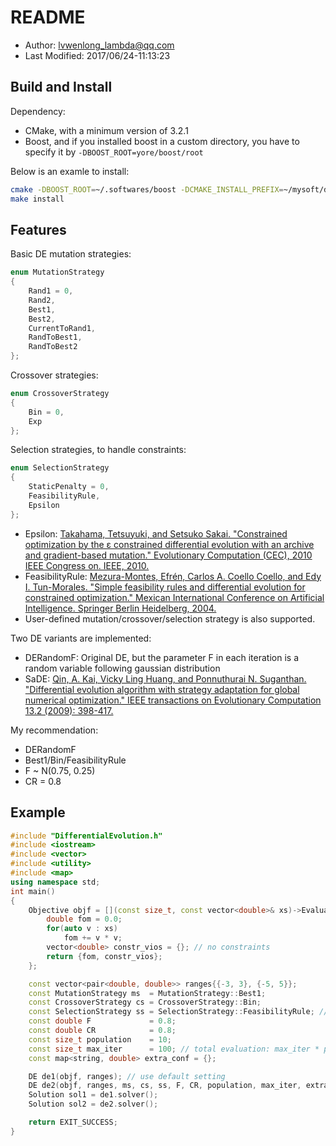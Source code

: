# README

* Author: lvwenlong_lambda@qq.com
* Last Modified: 2017/06/24-11:13:23

## Build and Install

Dependency:
* CMake, with a minimum version of 3.2.1
* Boost, and if you installed boost in a custom directory, you have to specify it by `-DBOOST_ROOT=yore/boost/root`

Below is an examle to install:

```bash
cmake -DBOOST_ROOT=~/.softwares/boost -DCMAKE_INSTALL_PREFIX=~/mysoft/de
make install
```

## Features

Basic DE mutation strategies:

```cpp
enum MutationStrategy
{
    Rand1 = 0,
    Rand2, 
    Best1,
    Best2,
    CurrentToRand1, 
    RandToBest1, 
    RandToBest2
};
```
Crossover strategies:

```cpp
enum CrossoverStrategy
{
    Bin = 0,
    Exp
};
```

Selection strategies, to handle constraints:

```cpp
enum SelectionStrategy
{
    StaticPenalty = 0,
    FeasibilityRule,
    Epsilon
};
```

- Epsilon: [Takahama, Tetsuyuki, and Setsuko Sakai. "Constrained optimization by the ε constrained differential evolution with an archive and gradient-based mutation." Evolutionary Computation (CEC), 2010 IEEE Congress on. IEEE, 2010.](http://ieeexplore.ieee.org/abstract/document/5586484/)
- FeasibilityRule: [Mezura-Montes, Efrén, Carlos A. Coello Coello, and Edy I. Tun-Morales. "Simple feasibility rules and differential evolution for constrained optimization." Mexican International Conference on Artificial Intelligence. Springer Berlin Heidelberg, 2004.](https://pdfs.semanticscholar.org/e90d/c00b726b01d3da39d39bd5182278c15f13af.pdf)
- User-defined mutation/crossover/selection strategy is also supported.

Two DE variants are implemented:

- DERandomF: Original DE, but the parameter F in each iteration is a random variable following gaussian distribution
- SaDE: [Qin, A. Kai, Vicky Ling Huang, and Ponnuthurai N. Suganthan. "Differential evolution algorithm with strategy adaptation for global numerical optimization." IEEE transactions on Evolutionary Computation 13.2 (2009): 398-417.](http://ieeexplore.ieee.org/abstract/document/4632146/)

My recommendation:

- DERandomF
- Best1/Bin/FeasibilityRule
- F ~ N(0.75, 0.25)
- CR = 0.8

## Example

```cpp
#include "DifferentialEvolution.h"
#include <iostream>
#include <vector>
#include <utility>
#include <map>
using namespace std;
int main()
{
    Objective objf = [](const size_t, const vector<double>& xs)->Evaluated{
        double fom = 0.0; 
        for(auto v : xs)
            fom += v * v;
        vector<double> constr_vios = {}; // no constraints
        return {fom, constr_vios};
    };

    const vector<pair<double, double>> ranges{{-3, 3}, {-5, 5}};
    const MutationStrategy ms  = MutationStrategy::Best1;
    const CrossoverStrategy cs = CrossoverStrategy::Bin;
    const SelectionStrategy ss = SelectionStrategy::FeasibilityRule; // How to handle constraints
    const double F             = 0.8;
    const double CR            = 0.8;
    const size_t population    = 10;
    const size_t max_iter      = 100; // total evaluation: max_iter * population
    const map<string, double> extra_conf = {};

    DE de1(objf, ranges); // use default setting
    DE de2(objf, ranges, ms, cs, ss, F, CR, population, max_iter, extra_conf);
    Solution sol1 = de1.solver();
    Solution sol2 = de2.solver();

    return EXIT_SUCCESS;
}
```
